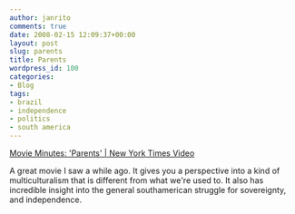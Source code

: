 ```yaml
---
author: janrito
comments: true
date: 2008-02-15 12:09:37+00:00
layout: post
slug: parents
title: Parents
wordpress_id: 100
categories:
- Blog
tags:
- brazil
- independence
- politics
- south america
---
```


[Movie Minutes: 'Parents' | New York Times Video](http://video.on.nytimes.com/?fr_story=8cb73b6d40309358ffeb4de2d05b7816f50739c5)

A great movie I saw a while ago. It gives you a perspective into a kind of multiculturalism that is different from what we're used to. It also has incredible insight into the general southamerican struggle for sovereignty, and independence.
